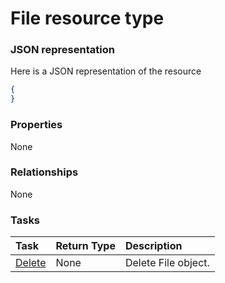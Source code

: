 # File resource type



### JSON representation

Here is a JSON representation of the resource

<!-- {
  "blockType": "resource",
  "optionalProperties": [

  ],
  "@odata.type": "microsoft.graph.file"
}-->

```json
{
}

```
### Properties
None

### Relationships
None


### Tasks

| Task		   | Return Type	|Description|
|:---------------|:--------|:----------|
|[Delete](../api/file_delete.md) | None |Delete File object. |

<!-- uuid: 4d4c47c7-487d-473e-95a0-d6e2a8da23cd
2015-10-19 09:46:34 UTC -->
<!-- {
  "type": "#page.annotation",
  "description": "File resource",
  "keywords": "",
  "section": "documentation",
  "tocPath": ""
}-->